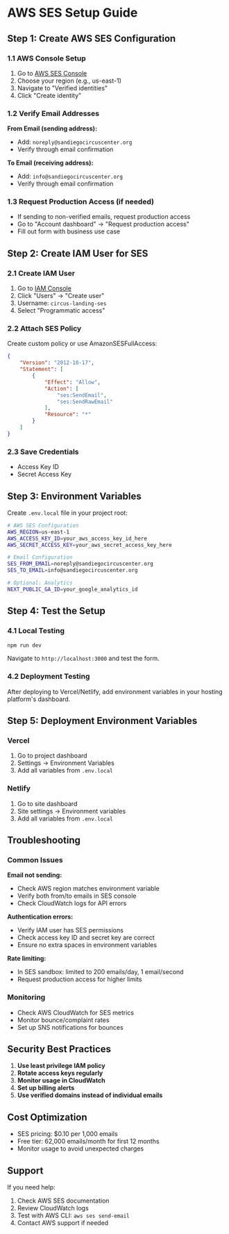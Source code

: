 # AWS SES Setup Guide

## Step 1: Create AWS SES Configuration

### 1.1 AWS Console Setup
1. Go to [AWS SES Console](https://console.aws.amazon.com/ses/)
2. Choose your region (e.g., us-east-1)
3. Navigate to "Verified identities"
4. Click "Create identity"

### 1.2 Verify Email Addresses
**From Email (sending address):**
- Add: `noreply@sandiegocircuscenter.org`
- Verify through email confirmation

**To Email (receiving address):**
- Add: `info@sandiegocircuscenter.org` 
- Verify through email confirmation

### 1.3 Request Production Access (if needed)
- If sending to non-verified emails, request production access
- Go to "Account dashboard" → "Request production access"
- Fill out form with business use case

## Step 2: Create IAM User for SES

### 2.1 Create IAM User
1. Go to [IAM Console](https://console.aws.amazon.com/iam/)
2. Click "Users" → "Create user"
3. Username: `circus-landing-ses`
4. Select "Programmatic access"

### 2.2 Attach SES Policy
Create custom policy or use AmazonSESFullAccess:

```json
{
    "Version": "2012-10-17",
    "Statement": [
        {
            "Effect": "Allow",
            "Action": [
                "ses:SendEmail",
                "ses:SendRawEmail"
            ],
            "Resource": "*"
        }
    ]
}
```

### 2.3 Save Credentials
- Access Key ID
- Secret Access Key

## Step 3: Environment Variables

Create `.env.local` file in your project root:

```bash
# AWS SES Configuration
AWS_REGION=us-east-1
AWS_ACCESS_KEY_ID=your_aws_access_key_id_here
AWS_SECRET_ACCESS_KEY=your_aws_secret_access_key_here

# Email Configuration
SES_FROM_EMAIL=noreply@sandiegocircuscenter.org
SES_TO_EMAIL=info@sandiegocircuscenter.org

# Optional: Analytics
NEXT_PUBLIC_GA_ID=your_google_analytics_id
```

## Step 4: Test the Setup

### 4.1 Local Testing
```bash
npm run dev
```
Navigate to `http://localhost:3000` and test the form.

### 4.2 Deployment Testing
After deploying to Vercel/Netlify, add environment variables in your hosting platform's dashboard.

## Step 5: Deployment Environment Variables

### Vercel
1. Go to project dashboard
2. Settings → Environment Variables
3. Add all variables from `.env.local`

### Netlify
1. Go to site dashboard
2. Site settings → Environment variables
3. Add all variables from `.env.local`

## Troubleshooting

### Common Issues

**Email not sending:**
- Check AWS region matches environment variable
- Verify both from/to emails in SES console
- Check CloudWatch logs for API errors

**Authentication errors:**
- Verify IAM user has SES permissions
- Check access key ID and secret key are correct
- Ensure no extra spaces in environment variables

**Rate limiting:**
- In SES sandbox: limited to 200 emails/day, 1 email/second
- Request production access for higher limits

### Monitoring
- Check AWS CloudWatch for SES metrics
- Monitor bounce/complaint rates
- Set up SNS notifications for bounces

## Security Best Practices

1. **Use least privilege IAM policy**
2. **Rotate access keys regularly**
3. **Monitor usage in CloudWatch**
4. **Set up billing alerts**
5. **Use verified domains instead of individual emails**

## Cost Optimization

- SES pricing: $0.10 per 1,000 emails
- Free tier: 62,000 emails/month for first 12 months
- Monitor usage to avoid unexpected charges

## Support

If you need help:
1. Check AWS SES documentation
2. Review CloudWatch logs
3. Test with AWS CLI: `aws ses send-email`
4. Contact AWS support if needed
